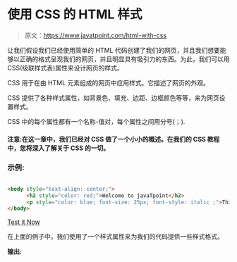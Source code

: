 # 使用 CSS 的 HTML 样式

> 原文：<https://www.javatpoint.com/html-with-css>

让我们假设我们已经使用简单的 HTML 代码创建了我们的网页，并且我们想要能够以正确的格式呈现我们的网页，并且明显具有吸引力的东西。为此，我们可以用 CSS(级联样式表)属性来设计网页的样式。

CSS 用于在由 HTML 元素组成的网页中应用样式。它描述了网页的外观。

CSS 提供了各种样式属性，如背景色、填充、边距、边框颜色等等，来为网页设置样式。

CSS 中的每个属性都有一个名称-值对，每个属性之间用分号(；).

#### 注意:在这一章中，我们已经对 CSS 做了一个小小的概述。在我们的 CSS 教程中，您将深入了解关于 CSS 的一切。

### 示例:

```html

<body style="text-align: center;">
      <h2 style="color: red;">Welcome to javaTpoint</h2>
      <p style="color: blue; font-size: 25px; font-style: italic ;">This is a great website to learn technologies in very simple way. </p>
</body>

```

[Test it Now](https://www.javatpoint.com/oprweb/test.jsp?filename=htmlwithCSS)

在上面的例子中，我们使用了一个样式属性来为我们的代码提供一些样式格式。

**输出:**

<title><h2 style="color: red;">欢迎来到 javaTpoint</h2> <p style="color: blue; font-size: 25px; font-style: italic;">这是一个非常棒的网站，可以用非常简单的方式学习技术。</p> </div> <hr/> <h2 class="h2">应用 CSS 的三种方法</h2> <p>要在 HTML 文档中使用 CSS，有三种方法:</p> <ul class="points"> <li><strong>内嵌 CSS: </strong>使用 HTML 元素中的样式属性定义 CSS 属性。</li> <li><strong>内部或嵌入式 CSS: </strong>使用<头部>部分的<样式>标签定义 CSS。</li> <li><strong>外部 CSS: </strong>在单独的中定义所有 CSS 属性。css 文件，然后在节中使用<link/>标签将该文件包含在 HTML 文件中。</li> </ul> <hr/> <h2 class="h3">内嵌 CSS:</h2> <p>内联 CSS 用于在单个元素中应用 CSS。它可以在每个元素中唯一地应用样式。</p> <p>要应用内联 CSS，需要在 HTML 元素中使用样式属性。我们可以使用任意多的属性，但是每个属性应该用分号(；).</p> <h3 class="h3">示例:</h3> <div class="codeblock"><pre name="code" class="html"> <h3 style="color: red; font-style: italic; text-align: center; font-size: 50px; padding-top: 25px;">Learning HTML using Inline CSS</h3> </pre></div> <span class="testit"><a href="https://www.javatpoint.com/oprweb/test.jsp?filename=htmlwithCSS2" target="_blank">Test it Now</a></span> <p><strong>输出:</strong></p> <div class="codeblock3"> <title/> <h3 style="color: red; font-style: italic; text-align: center; font-size: 50px; padding-top: 25px;">使用内嵌 CSS 学习 HTML</h3> </div> <hr/> <h2 class="h3">内部 CSS:</h2> <p>内部样式表包含 HTML 文档的部分中网页的 CSS 属性。要使用内部 CSS，我们可以使用类和 id 属性。</p> <p>我们可以使用内部 CSS 为单个网页应用一种样式。</p> <h3 class="h3">示例:</h3> <div class="codeblock"><pre name="code" class="html"> <!DOCTYPE html> <html> <head> <style> /*Internal CSS using element name*/ body{background-color:lavender; text-align: center;} h2{font-style: italic; font-size: 30px; color: #f08080;} p{font-size: 20px;} /*Internal CSS using class name*/ .blue{color: blue;} .red{color: red;} .green{color: green;} </style> </head> <body> <h2>Learning HTML with internal CSS</h2> <p class="blue">This is a blue color paragraph</p> <p class="red">This is a red color paragraph</p> <p class="green">This is a green color paragraph</p> </body> </html> </pre></div> <span class="testit"><a href="https://www.javatpoint.com/oprweb/test.jsp?filename=htmlwithCSS3" target="_blank">Test it Now</a></span> <h4 class="n">注意:在上面的例子中，我们使用了一个类属性，您将在下一章中学习。</h4> <hr/> <h2 class="h3">外部 CSS:</h2> <p>外部 CSS 包含一个单独的 CSS 文件，该文件只包含使用类名、id 名、标记名等的样式代码。我们可以通过使用<link/>标签将其包含在 HTML 文件中，从而在任何 HTML 文件中使用该 CSS 文件。</p> <p>如果一个应用程序有多个使用相似 CSS 的 HTML 页面，那么我们可以使用外部 CSS。</p> <p>要应用外部 CSS，需要创建两个文件</p> <ul class="points"> <li>首先，创建一个 HTML 文件</li> <li>创建一个 CSS 文件，并使用。css 扩展名(这个文件只包含样式代码。)</li> <li>使用 HTML 文档标题部分的<link/>标签链接你的 HTML 文件中的 CSS 文件。</li> </ul> <h3 class="h3">示例:</h3> <div class="codeblock"><pre name="code" class="html"> <!DOCTYPE html> <html> <head> <link rel="stylesheet" type="text/css" href="style.css"> </head> <body> <h2>Learning HTML with External CSS</h2> <p class="blue">This is a blue color paragraph</p> <p class="red">This is a red color paragraph</p> <p class="green">This is a green color paragraph</p> </body> </html> </pre></div> <span class="testit"><a href="https://www.javatpoint.com/oprweb/test.jsp?filename=htmlwithCSS4" target="_blank">Test it Now</a></span> <p><strong> CSS 文件:</strong></p> <div class="codeblock3"> body{<br/> background-color:lavender;<br/> text-align: center;<br/> }<br/> h2{<br/> font-style: italic;<br/> size: 30px;<br/> color: #f08080;<br/> }<br/> p{<br/> font-size: 20px;<br/> }<br/> <br/> .blue{<br/> color: blue;<br/> }<br/> .red{<br/> color: red;<br/> }<br/> .green{<br/> color: green;<br/> }<br/> </div> <hr/> <h2 class="h3">常用的 CSS 属性:</h2> <table class="alt"> <tr> <th>属性-名称</th> <th>句法</th> <th>描述</th> </tr> <tr> <td>背景色</td> <td>背景色:红色；</td> <td>它定义了该元素的背景颜色。</td> </tr> <tr> <td>颜色</td> <td>颜色:lightgreen</td> <td>它定义了元素文本的颜色</td> </tr> <tr> <td>填料</td> <td>填充:20px</td> <td>它定义了内容和边框之间的空间。</td> </tr> <tr> <td>边缘</td> <td>边距:30px 左边距:</td> <td>它在元素周围创造空间。</td> </tr> <tr> <td>字体系列</td> <td>字体系列:草书；</td> <td>字体系列为特定元素定义字体。</td> </tr> <tr> <td>字体大小</td> <td>字体大小:50px；</td> <td>字体大小定义特定元素的字体大小。</td> </tr> <tr> <td>文本对齐</td> <td>文本对齐:向左；</td> <td>它用于在选定位置对齐文本。</td> </tr> </table> <br/><br/> <br/><br/> </body> </html></title>